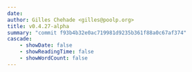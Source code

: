 ```yaml
---
date: 
author: Gilles Chehade <gilles@poolp.org>
title: v0.4.27-alpha
summary: "commit f93b4b32e0ac719981d9235b361f88a0c67af374"
cascade:
    - showDate: false
    - showReadingTime: false
    - showWordCount: false
---
```

